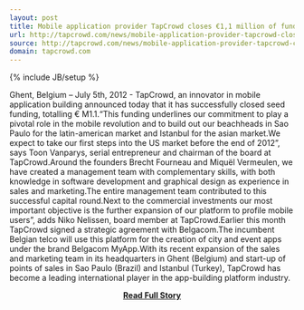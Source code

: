```yaml
---
layout: post
title: Mobile application provider TapCrowd closes €1,1 million of funding
url: http://tapcrowd.com/news/mobile-application-provider-tapcrowd-closes-%E2%82%AC11-million-funding
source: http://tapcrowd.com/news/mobile-application-provider-tapcrowd-closes-%E2%82%AC11-million-funding
domain: tapcrowd.com
---
```

{% include JB/setup %}<p>Ghent, Belgium – July 5th, 2012 - TapCrowd, an innovator in mobile application building announced today that it has successfully closed seed funding, totalling € M1.1.“This funding underlines our commitment to play a pivotal role in the mobile revolution and to build out our beachheads in Sao Paulo for the latin-american market and Istanbul for the asian market.We expect to take our first steps into the US market before the end of 2012”, says Toon Vanparys, serial entrepreneur and chairman of the board at TapCrowd.Around the founders Brecht Fourneau and Miquël Vermeulen, we have created a management team with complementary skills, with both knowledge in software development and graphical design as experience in sales and marketing.The entire management team contributed to this successful capital round.Next to the commercial investments our most important objective is the further expansion of our platform to profile mobile users”, adds Niko Nelissen, board member at TapCrowd.Earlier this month TapCrowd signed a strategic agreement with Belgacom.The incumbent Belgian telco will use this platform for the creation of city and event apps under the brand Belgacom MyApp.With its recent expansion of the sales and marketing team in its headquarters in Ghent (Belgium) and start-up of points of sales in Sao Paulo (Brazil) and Istanbul (Turkey), TapCrowd has become a leading international player in the app-building platform industry.</p>
<center><p><a href="http://tapcrowd.com/news/mobile-application-provider-tapcrowd-closes-%E2%82%AC11-million-funding" style='padding:25px; font-sze:18px; font-weight: bold;'>Read Full Story</a></p></center>
